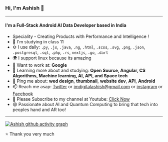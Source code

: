 ### Hi, I'm Ashish 👋
---

#### I'm a Full-Stack Android AI Data Developer based in India
- Speciality - Creating Products with Performance and Intelligence !
- 🏢 I'm  studying in class 11
- ⚙️ I use daily: `.py`, `.js`, `.java`, `.ng`, `.html`, `.scss`, `.svg`, `.png`, `.json`, `.postgresql`, `.sql`, `.php`,  `.rs`, `nextjs`, `.go`, `.dart`
- 🌍 I support linux because its amazing
- 💅 Want to work at: **Google**
- 🌱 Learning more about and studying: **Open Source, Angular, CS Algorithms, Machine learning, AI, API, and Space tech**
- 💬 Ping me about: **wed design**, **thumbnail**, **website dev**, **API**, **Android**
- 📫 Reach me asap: <a href="https://twitter.com/imdigitalashish/">Twitter</a> or imdigitalashish@gmail.com or <a href="https://instagram.com/imdigitalashish/">instagram</a> or <a href="https://facebook.com/imdigitalashish/">Facebook</a> 
- 💜 Please Subscribe to my channel at Youtube: <a href="https://www.youtube.com/channel/UCRFntf3WYwAwcOFPN_SMuew"> Click Now </a> 
- 😄 Passionate about AI and Quantum Computing to bring that tech into peoples hand and AR too!



---



[![Ashish github activity graph](https://github-readme-activity-graph.cyclic.app/graph?username=imdigitalashish&theme=github-compact)](https://github.com/ashutosh00710/github-readme-activity-graph)

⭐️ Thank you very much
